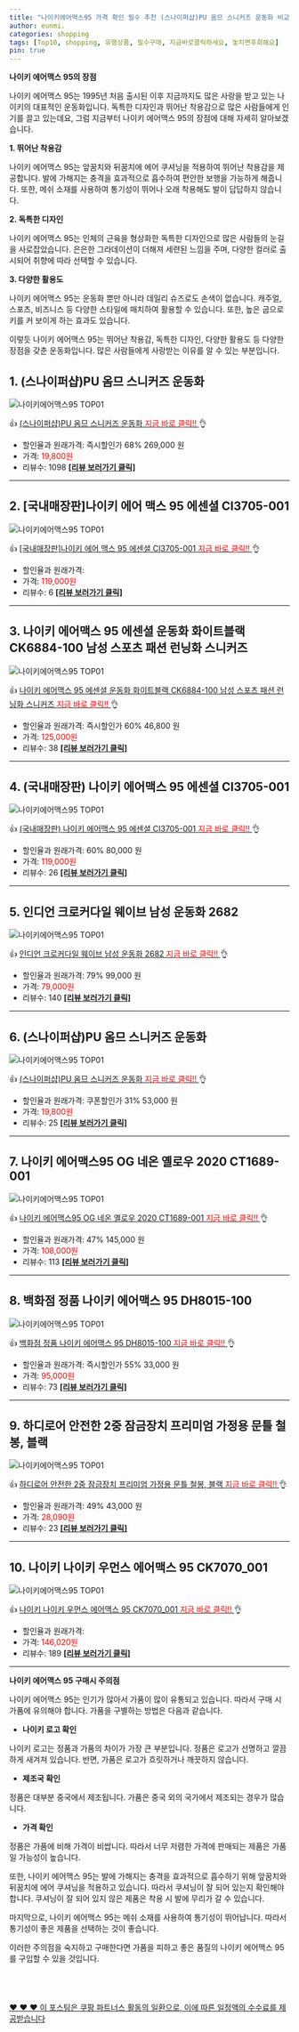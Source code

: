```yaml
---
title: "나이키에어맥스95 가격 확인 필수 추천 (스나이퍼샵)PU 옴므 스니커즈 운동화 비교 장점 구매가이드"
author: eunmi.
categories: shopping
tags: [Top10, shopping, 유행상품, 필수구매, 지금바로클릭하세요, 놓치면후회해요]
pin: true
---
```

**나이키 에어맥스 95의 장점**

나이키 에어맥스 95는 1995년 처음 출시된 이후 지금까지도 많은 사랑을 받고 있는 나이키의 대표적인 운동화입니다. 독특한 디자인과 뛰어난 착용감으로 많은 사람들에게 인기를 끌고 있는데요, 그럼 지금부터 나이키 에어맥스 95의 장점에 대해 자세히 알아보겠습니다.

**1. 뛰어난 착용감**

나이키 에어맥스 95는 앞꿈치와 뒤꿈치에 에어 쿠셔닝을 적용하여 뛰어난 착용감을 제공합니다. 발에 가해지는 충격을 효과적으로 흡수하여 편안한 보행을 가능하게 해줍니다. 또한, 메쉬 소재를 사용하여 통기성이 뛰어나 오래 착용해도 발이 답답하지 않습니다.

**2. 독특한 디자인**

나이키 에어맥스 95는 인체의 근육을 형상화한 독특한 디자인으로 많은 사람들의 눈길을 사로잡았습니다. 은은한 그라데이션이 더해져 세련된 느낌을 주며, 다양한 컬러로 출시되어 취향에 따라 선택할 수 있습니다.

**3. 다양한 활용도**

나이키 에어맥스 95는 운동화 뿐만 아니라 데일리 슈즈로도 손색이 없습니다. 캐주얼, 스포츠, 비즈니스 등 다양한 스타일에 매치하여 활용할 수 있습니다. 또한, 높은 굽으로 키를 커 보이게 하는 효과도 있습니다.

이렇듯 나이키 에어맥스 95는 뛰어난 착용감, 독특한 디자인, 다양한 활용도 등 다양한 장점을 갖춘 운동화입니다. 많은 사람들에게 사랑받는 이유를 알 수 있는 부분입니다.

   

## 1. (스나이퍼샵)PU 옴므 스니커즈 운동화

![나이키에어맥스95 TOP01](https://thumbnail7.coupangcdn.com/thumbnails/remote/230x230ex/image/vendor_inventory/c424/4d8e19da440209155fbe07fad2c7df64fabb8e673fb40461473a675a359f.png)


👍 [(스나이퍼샵)PU 옴므 스니커즈 운동화 <font color=red> 지금 바로 클릭!! </font> ](https://link.coupang.com/re/AFFSDP?lptag=AF3617701&subid=GithubCoopas&pageKey=6423307800&traceid=V0-153&itemId=13828781456&vendorItemId=81078968997) 👌 


- 할인율과 원래가격: 즉시할인가 68%  269,000   원
- 가격: <span style='color:red'>19,800원</span>
- 리뷰수: 1098  [**[리뷰 보러가기 클릭]**](https://link.coupang.com/re/AFFSDP?lptag=AF3617701&subid=GithubCoopas&pageKey=6423307800&traceid=V0-153&itemId=13828781456&vendorItemId=81078968997)

---


   

## 2. [국내매장판]나이키 에어 맥스 95 에센셜 CI3705-001

![나이키에어맥스95 TOP01](https://thumbnail6.coupangcdn.com/thumbnails/remote/230x230ex/image/vendor_inventory/b83b/b0279bfa53850aae04fe99db3fb66fbe875d039fdca6b2ce33c68f7f921d.jpg)


👍 [[국내매장판]나이키 에어 맥스 95 에센셜 CI3705-001 <font color=red> 지금 바로 클릭!! </font> ](https://link.coupang.com/re/AFFSDP?lptag=AF3617701&subid=GithubCoopas&pageKey=7419525616&traceid=V0-153&itemId=19243526950&vendorItemId=87679647724) 👌 


- 할인율과 원래가격: 
- 가격: <span style='color:red'>119,000원</span>
- 리뷰수: 6  [**[리뷰 보러가기 클릭]**](https://link.coupang.com/re/AFFSDP?lptag=AF3617701&subid=GithubCoopas&pageKey=7419525616&traceid=V0-153&itemId=19243526950&vendorItemId=87679647724)

---


   

## 3. 나이키 에어맥스 95 에센셜 운동화 화이트블랙 CK6884-100 남성 스포츠 패션 런닝화 스니커즈

![나이키에어맥스95 TOP01](https://thumbnail6.coupangcdn.com/thumbnails/remote/230x230ex/image/vendor_inventory/5ec6/4a00a2e03760b4a988fd34ec075aac533808c0fc53d1079205f1b3b0d8d6.jpg)


👍 [나이키 에어맥스 95 에센셜 운동화 화이트블랙 CK6884-100 남성 스포츠 패션 런닝화 스니커즈 <font color=red> 지금 바로 클릭!! </font> ](https://link.coupang.com/re/AFFSDP?lptag=AF3617701&subid=GithubCoopas&pageKey=2268485896&traceid=V0-153&itemId=3889670375&vendorItemId=87711781616) 👌 


- 할인율과 원래가격: 즉시할인가 60%  46,800   원
- 가격: <span style='color:red'>125,000원</span>
- 리뷰수: 38  [**[리뷰 보러가기 클릭]**](https://link.coupang.com/re/AFFSDP?lptag=AF3617701&subid=GithubCoopas&pageKey=2268485896&traceid=V0-153&itemId=3889670375&vendorItemId=87711781616)

---


   

## 4. (국내매장판) 나이키 에어맥스 95 에센셜 CI3705-001

![나이키에어맥스95 TOP01](https://thumbnail6.coupangcdn.com/thumbnails/remote/230x230ex/image/vendor_inventory/b83b/b0279bfa53850aae04fe99db3fb66fbe875d039fdca6b2ce33c68f7f921d.jpg)


👍 [(국내매장판) 나이키 에어맥스 95 에센셜 CI3705-001 <font color=red> 지금 바로 클릭!! </font> ](https://link.coupang.com/re/AFFSDP?lptag=AF3617701&subid=GithubCoopas&pageKey=6899051960&traceid=V0-153&itemId=16586948758&vendorItemId=87679647700) 👌 


- 할인율과 원래가격: 60%  80,000   원
- 가격: <span style='color:red'>119,000원</span>
- 리뷰수: 26  [**[리뷰 보러가기 클릭]**](https://link.coupang.com/re/AFFSDP?lptag=AF3617701&subid=GithubCoopas&pageKey=6899051960&traceid=V0-153&itemId=16586948758&vendorItemId=87679647700)

---


   

## 5. 인디언 크로커다일 웨이브 남성 운동화 2682

![나이키에어맥스95 TOP01](https://thumbnail10.coupangcdn.com/thumbnails/remote/230x230ex/image/vendor_inventory/1d7e/cc3931053aaafd9d773689b9a781d87e564a4fbf835d50b4fe34c920f77f.jpg)


👍 [인디언 크로커다일 웨이브 남성 운동화 2682 <font color=red> 지금 바로 클릭!! </font> ](https://link.coupang.com/re/AFFSDP?lptag=AF3617701&subid=GithubCoopas&pageKey=6867326117&traceid=V0-153&itemId=16417499663&vendorItemId=83608430404) 👌 


- 할인율과 원래가격: 79%  99,000   원
- 가격: <span style='color:red'>79,000원</span>
- 리뷰수: 140  [**[리뷰 보러가기 클릭]**](https://link.coupang.com/re/AFFSDP?lptag=AF3617701&subid=GithubCoopas&pageKey=6867326117&traceid=V0-153&itemId=16417499663&vendorItemId=83608430404)

---


   

## 6. (스나이퍼샵)PU 옴므 스니커즈 운동화

![나이키에어맥스95 TOP01](https://thumbnail9.coupangcdn.com/thumbnails/remote/230x230ex/image/vendor_inventory/9ead/7670f333946596235e310710ec7981d5789cd00c1091191eecd9f6338b9c.png)


👍 [(스나이퍼샵)PU 옴므 스니커즈 운동화 <font color=red> 지금 바로 클릭!! </font> ](https://link.coupang.com/re/AFFSDP?lptag=AF3617701&subid=GithubCoopas&pageKey=6423307800&traceid=V0-153&itemId=13828781454&vendorItemId=81078968987) 👌 


- 할인율과 원래가격: 쿠폰할인가 31%  53,000   원
- 가격: <span style='color:red'>19,800원</span>
- 리뷰수: 25  [**[리뷰 보러가기 클릭]**](https://link.coupang.com/re/AFFSDP?lptag=AF3617701&subid=GithubCoopas&pageKey=6423307800&traceid=V0-153&itemId=13828781454&vendorItemId=81078968987)

---


   

## 7. 나이키 에어맥스95 OG 네온 옐로우 2020 CT1689-001

![나이키에어맥스95 TOP01](https://thumbnail6.coupangcdn.com/thumbnails/remote/230x230ex/image/vendor_inventory/7aa7/7f322df66092eaca54ad4983a9ecf14d43c6704a772b08c9a913b55da78e.jpg)


👍 [나이키 에어맥스95 OG 네온 옐로우 2020 CT1689-001 <font color=red> 지금 바로 클릭!! </font> ](https://link.coupang.com/re/AFFSDP?lptag=AF3617701&subid=GithubCoopas&pageKey=6602429302&traceid=V0-153&itemId=14939978470&vendorItemId=87723570411) 👌 


- 할인율과 원래가격: 47%  145,000   원
- 가격: <span style='color:red'>108,000원</span>
- 리뷰수: 113  [**[리뷰 보러가기 클릭]**](https://link.coupang.com/re/AFFSDP?lptag=AF3617701&subid=GithubCoopas&pageKey=6602429302&traceid=V0-153&itemId=14939978470&vendorItemId=87723570411)

---


   

## 8. 백화점 정품 나이키 에어맥스 95 DH8015-100

![나이키에어맥스95 TOP01](https://thumbnail6.coupangcdn.com/thumbnails/remote/230x230ex/image/vendor_inventory/e251/610f92b484443b8b801b14b5bbbdf532ca014928909dafdd5a446f783f13.png)


👍 [백화점 정품 나이키 에어맥스 95 DH8015-100 <font color=red> 지금 바로 클릭!! </font> ](https://link.coupang.com/re/AFFSDP?lptag=AF3617701&subid=GithubCoopas&pageKey=7265510807&traceid=V0-153&itemId=18516642121&vendorItemId=87258473788) 👌 


- 할인율과 원래가격: 즉시할인가 55%  33,000   원
- 가격: <span style='color:red'>95,000원</span>
- 리뷰수: 73  [**[리뷰 보러가기 클릭]**](https://link.coupang.com/re/AFFSDP?lptag=AF3617701&subid=GithubCoopas&pageKey=7265510807&traceid=V0-153&itemId=18516642121&vendorItemId=87258473788)

---


   

## 9. 하디로어 안전한 2중 잠금장치 프리미엄 가정용 문틀 철봉, 블랙

![나이키에어맥스95 TOP01](https://thumbnail9.coupangcdn.com/thumbnails/remote/230x230ex/image/vendor_inventory/e44e/383022157fd6bf1214d5a63bdd9be174d9fa7c16c2087d07060e745e11fa.png)


👍 [하디로어 안전한 2중 잠금장치 프리미엄 가정용 문틀 철봉, 블랙 <font color=red> 지금 바로 클릭!! </font> ](https://link.coupang.com/re/AFFSDP?lptag=AF3617701&subid=GithubCoopas&pageKey=4762708909&traceid=V0-153&itemId=6069325447&vendorItemId=79432818632) 👌 


- 할인율과 원래가격: 49%  43,000   원
- 가격: <span style='color:red'>28,090원</span>
- 리뷰수: 23  [**[리뷰 보러가기 클릭]**](https://link.coupang.com/re/AFFSDP?lptag=AF3617701&subid=GithubCoopas&pageKey=4762708909&traceid=V0-153&itemId=6069325447&vendorItemId=79432818632)

---


   

## 10. 나이키 나이키 우먼스 에어맥스 95 CK7070_001

![나이키에어맥스95 TOP01](https://thumbnail6.coupangcdn.com/thumbnails/remote/230x230ex/image/vendor_inventory/b20e/0477ea1c4da0d9136513f21794a3d18bd66a532a1951ab39e4159aad6853.jpg)


👍 [나이키 나이키 우먼스 에어맥스 95 CK7070_001 <font color=red> 지금 바로 클릭!! </font> ](https://link.coupang.com/re/AFFSDP?lptag=AF3617701&subid=GithubCoopas&pageKey=6867823662&traceid=V0-153&itemId=16419855815&vendorItemId=83610761147) 👌 


- 할인율과 원래가격: 
- 가격: <span style='color:red'>146,020원</span>
- 리뷰수: 189  [**[리뷰 보러가기 클릭]**](https://link.coupang.com/re/AFFSDP?lptag=AF3617701&subid=GithubCoopas&pageKey=6867823662&traceid=V0-153&itemId=16419855815&vendorItemId=83610761147)

---
**나이키 에어맥스 95 구매시 주의점**

나이키 에어맥스 95는 인기가 많아서 가품이 많이 유통되고 있습니다. 따라서 구매 시 가품에 유의해야 합니다. 가품을 구별하는 방법은 다음과 같습니다.

* **나이키 로고 확인**

나이키 로고는 정품과 가품의 차이가 가장 큰 부분입니다. 정품은 로고가 선명하고 깔끔하게 새겨져 있습니다. 반면, 가품은 로고가 흐릿하거나 깨끗하지 않습니다.

* **제조국 확인**

정품은 대부분 중국에서 제조됩니다. 가품은 중국 외의 국가에서 제조되는 경우가 많습니다.

* **가격 확인**

정품은 가품에 비해 가격이 비쌉니다. 따라서 너무 저렴한 가격에 판매되는 제품은 가품일 가능성이 높습니다.

또한, 나이키 에어맥스 95는 발에 가해지는 충격을 효과적으로 흡수하기 위해 앞꿈치와 뒤꿈치에 에어 쿠셔닝을 적용하고 있습니다. 따라서 쿠셔닝이 잘 되어 있는지 확인해야 합니다. 쿠셔닝이 잘 되어 있지 않은 제품은 착용 시 발에 무리가 갈 수 있습니다.

마지막으로, 나이키 에어맥스 95는 메쉬 소재를 사용하여 통기성이 뛰어납니다. 따라서 통기성이 좋은 제품을 선택하는 것이 좋습니다.

이러한 주의점을 숙지하고 구매한다면 가품을 피하고 좋은 품질의 나이키 에어맥스 95를 구입할 수 있을 것입니다.<br><br><br><br><br> [ ❤ ❤ ❤ 이 포스팅은 쿠팡 파트너스 활동의 일환으로, 이에 따른 일정액의 수수료를 제공받습니다](https://link.coupang.com/a/bcEFyh)